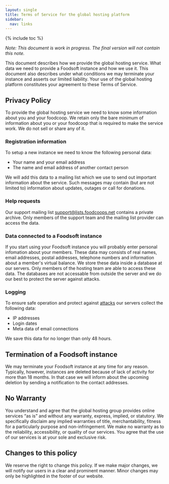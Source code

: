 ```yaml
---
layout: single
title: Terms of Service for the global hosting platform
sidebar:
  nav: links
---
```

{% include toc %}

*Note: This document is work in progress. The final version will not contain this note.*

This document describes how we provide the global hosting service. What data we need to provide a
Foodsoft instance and how we use it. This document also describes under what conditions we may
terminate your instance and asserts our limited liability. Your use of the global hosting platform
constitutes your agreement to these Terms of Service.

## Privacy Policy

To provide the global hosting service we need to know some information about you and your foodcoop.
We retain only the bare minimum of information about you or your foodcoop that is required to make
the service work. We do not sell or share any of it.

### Registration information

To setup a new instance we need to know the following personal data:
 
 - Your name and your email address
 - The name and email address of another contact person

We will add this data to a mailing list which we use to send out important information about the service.
Such messages may contain (but are not limited to) information about updates, outages or call for donations.

### Help requests

Our support mailing list [support@lists.foodcoops.net](mailto:support@lists.foodcoops.net) contains a
private archive. Only members of the support team and the mailing list provider can access the data.

### Data connected to a Foodsoft instance

If you start using your Foodsoft instance you will probably enter personal infomation about your members.
These data may consists of real names, email addresses, postal addresses, telephone numbers and information about
a member's virtual balance. We store these data inside a database at our servers. Only members of the hosting team
are able to access these data. The databases are not accessable from outside the server and we do our best to protect
the server against attacks.

### Logging

To ensure safe operation and protect against [attacks](https://en.wikipedia.org/wiki/Brute-force_search) our servers
collect the following data:
- IP addresses
- Login dates
- Meta data of email connections

We save this data for no longer than only 48 hours.

## Termination of a Foodsoft instance

We may terminate your Foodsoft instance at any time for any reason. Typically, however,
instances are deleted because of lack of activity for more than 18 months. In that case we will
inform about the upcoming deletion by sending a notification to the contact addresses.

## No Warranty

You understand and agree that the global hosting group provides online services “as is” and without
any warranty, express, implied, or statutory. We specifically disclaim any implied warranties of title,
merchantability, fitness for a particularly purpose and non-infringement. We make no warranty as to the
reliability, accessibility, or quality of our services. You agree that the use of our services is at
your sole and exclusive risk.

## Changes to this policy

We reserve the right to change this policy. If we make major changes, we will notify our users in a clear
and prominent manner. Minor changes may only be highlighted in the footer of our website.
